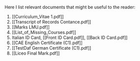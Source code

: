 Here I list relevant documents that might be useful to the reader:
1. [[Curriculum_Vitae 1.pdf]]
2. [[Transcript of Records Contance.pdf]]
3. [[Marks LMU.pdf]]
4. [[List_of_Missing_Courses.pdf]]
5. Italian ID Card, [[Front ID Card.pdf]], [[Back ID Card.pdf]]
6. [[CAE English Certificate (C1).pdf]]
7. [[TestDaf German Certificate (C1).pdf]]
8. [[Liceo Final Mark.pdf]]